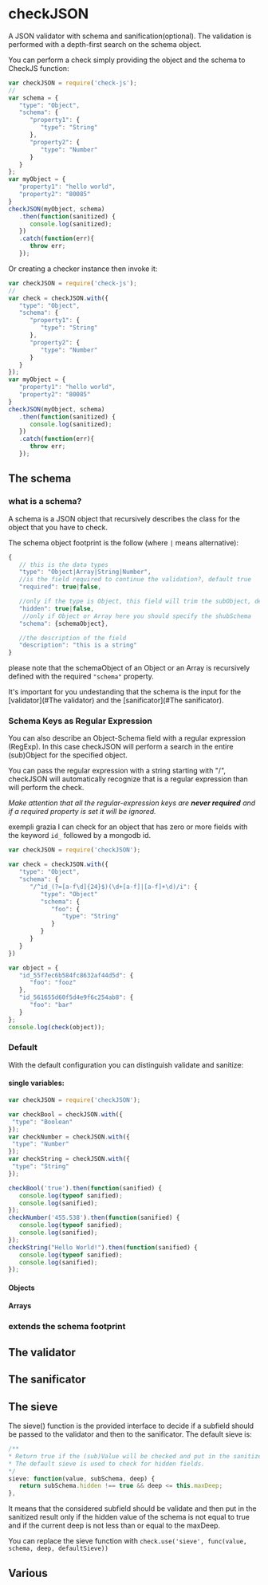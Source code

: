 # checkJSON
A JSON validator with schema and sanification(optional). The validation is performed with a depth-first search on the schema object.

You can perform a check simply providing the object and the schema to CheckJS function:

```javascript
var checkJSON = require('check-js');
//
var schema = {
   "type": "Object",
   "schema": {
      "property1": {
         "type": "String"
      },
      "property2": {
         "type": "Number"
      }
   }
};
var myObject = {
   "property1": "hello world",
   "property2": "80085"
}
checkJSON(myObject, schema)
   .then(function(sanitized) {
      console.log(sanitized);
   })
   .catch(function(err){
      throw err;
   });
```

Or creating a checker instance then invoke it:

```javascript
var checkJSON = require('check-js');
//
var check = checkJSON.with({
   "type": "Object",
   "schema": {
      "property1": {
         "type": "String"
      },
      "property2": {
         "type": "Number"
      }
   }
});
var myObject = {
   "property1": "hello world",
   "property2": "80085"
}
checkJSON(myObject, schema)
   .then(function(sanitized) {
      console.log(sanitized);
   })
   .catch(function(err){
      throw err;
   });
```

## The schema
### what is a schema?
A schema is a JSON object that recursively describes the class for the object that you have to check.

The schema object footprint is the follow (where `|` means alternative):

```javascript
{
   // this is the data types
   "type": "Object|Array|String|Number",
   //is the field required to continue the validation?, default true
   "required": true|false,

   //only if the type is Object, this field will trim the subObject, default false
   "hidden": true|false,
    //only if Object or Array here you should specify the shubSchema
   "schema": {schemaObject},

   //the description of the field
   "description": "this is a string"
}
```
please note that the schemaObject of an Object or an Array is recursively defined
with the required `"schema"` property.

It's important for you undestanding that the schema is the input for the [validator](#The validator) and the [sanificator](#The sanificator).

### Schema Keys as Regular Expression
You can also describe an Object-Schema field with a regular expression (RegExp).
In this case checkJSON will perform a search in the entire (sub)Object for the specified object.

You can pass the regular expression with a string starting with "/",
checkJSON will automatically recognize that is a regular expression than will perform the check.

*Make attention that all the regular-expression keys are **never required**
and if a required property is set it will be ignored.*

exempli grazia I can check for an object that has zero or more fields with the
keyword `id_` followed by a mongodb id.
```javascript
var checkJSON = require('checkJSON');

var check = checkJSON.with({
   "type": "Object",
   "schema": {
      "/^id_(?=[a-f\d]{24}$)(\d+[a-f]|[a-f]+\d)/i": {
         "type": "Object"
         "schema": {
            "foo": {
               "type": "String"
            }
         }
      }
   }
})

var object = {
   "id_55f7ec6b584fc8632af44d5d": {
      "foo": "fooz"
   },
   "id_561655d60f5d4e9f6c254ab8": {
      "foo": "bar"
   }
};
console.log(check(object));
```

### Default
With the default configuration you can distinguish validate and sanitize:

#### single variables:

```javascript
var checkJSON = require('checkJSON');

var checkBool = checkJSON.with({
 "type": "Boolean"
});
var checkNumber = checkJSON.with({
 "type": "Number"
});
var checkString = checkJSON.with({
 "type": "String"
});

checkBool('true').then(function(sanified) {
   console.log(typeof sanified);
   console.log(sanified);
});
checkNumber('455.538').then(function(sanified) {
   console.log(typeof sanified);
   console.log(sanified);
});
checkString("Hello World!").then(function(sanified) {
   console.log(typeof sanified);
   console.log(sanified);
});
```

#### Objects
#### Arrays
### extends the schema footprint
## The validator
## The sanificator
## The sieve
The sieve() function is the provided interface to decide if a subfield should be
passed to the validator and then to the sanificator.
The default sieve is:
```javascript
/**
* Return true if the (sub)Value will be checked and put in the sanitized object
* The default sieve is used to check for hidden fields.
*/
sieve: function(value, subSchema, deep) {
   return subSchema.hidden !== true && deep <= this.maxDeep;
},
```
It means that the considered subfield should be validate and then put in the
sanitized result only if the hidden value of the schema is not equal to true and
if the current deep is not less than or equal to the maxDeep.

You can replace the sieve function with ```check.use('sieve', func(value, schema, deep, defaultSieve))```

## Various
